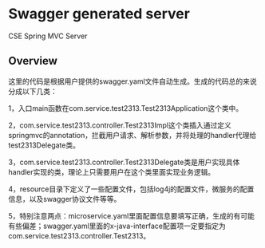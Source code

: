 # Swagger generated server

CSE Spring MVC Server


## Overview
这里的代码是根据用户提供的swagger.yaml文件自动生成。生成的代码总的来说分成以下几类：

1，入口main函数在com.service.test2313.Test2313Application这个类中。

2，com.service.test2313.controller.Test2313Impl这个类插入通过定义springmvc的annotation，拦截用户请求、解析参数，并将处理的handler代理给test2313Delegate类。

3，com.service.test2313.controller.Test2313Delegate类是用户实现具体handler实现的类，理论上只需要用户在这个类里面实现业务逻辑。


4，resource目录下定义了一些配置文件，包括log4j的配置文件，微服务的配置信息，以及swagger协议文件等等。

5，特别注意两点：microservice.yaml里面配置信息要填写正确，生成的有可能有些偏差；swagger.yaml里面的x-java-interface配置项一定要指定为com.service.test2313.controller.Test2313。
